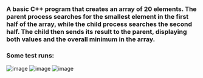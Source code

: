### A basic C++ program that creates an array of 20 elements. The parent process searches for the smallest element in the first half of the array, while the child process searches the second half. The child then sends its result to the parent, displaying both values and the overall minimum in the array.

### Some test runs:
![image](https://github.com/user-attachments/assets/691151c8-fd55-4419-b6c0-4bb589fbf881)
![image](https://github.com/user-attachments/assets/c376f4f4-b19d-487d-919b-2d29deae8319)
![image](https://github.com/user-attachments/assets/d4524e97-3ef5-4ba9-950b-7717b369453c)

